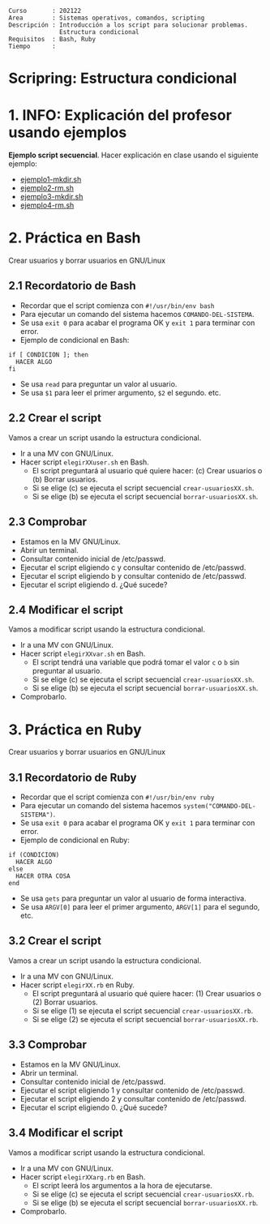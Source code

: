 
```
Curso       : 202122
Area        : Sistemas operativos, comandos, scripting
Descripción : Introducción a los script para solucionar problemas.
              Estructura condicional
Requisitos  : Bash, Ruby
Tiempo      :
```

# Scripring: Estructura condicional

# 1. INFO: Explicación del profesor usando ejemplos

**Ejemplo script secuencial**. Hacer explicación en clase usando el siguiente ejemplo:
* [ejemplo1-mkdir.sh](files/ejemplo1-mkdir.sh)
* [ejemplo2-rm.sh](files/ejemplo2-rm.sh)
* [ejemplo3-mkdir.sh](files/ejemplo3-mkdir.sh)
* [ejemplo4-rm.sh](files/ejemplo4-rm.sh)

# 2. Práctica en Bash

Crear usuarios y borrar usuarios en GNU/Linux

## 2.1 Recordatorio de Bash

* Recordar que el script comienza con `#!/usr/bin/env bash`
* Para ejecutar un comando del sistema hacemos `COMANDO-DEL-SISTEMA`.
* Se usa `exit 0` para acabar el programa OK y `exit 1` para terminar con error.
* Ejemplo de condicional en Bash:
```
if [ CONDICION ]; then
  HACER ALGO
fi
```
* Se usa `read` para preguntar un valor al usuario.
* Se usa `$1` para leer el primer argumento, `$2` el segundo. etc.

## 2.2 Crear el script

Vamos a crear un script usando la estructura condicional.

* Ir a una MV con GNU/Linux.
* Hacer script `elegirXXuser.sh` en Bash.
    * El script preguntará al usuario qué quiere hacer: (c) Crear usuarios o (b) Borrar usuarios.
    * Si se elige (c) se ejecuta el script secuencial `crear-usuariosXX.sh`.
    * Si se elige (b) se ejecuta el script secuencial `borrar-usuariosXX.sh`.

## 2.3 Comprobar

* Estamos en la MV GNU/Linux.
* Abrir un terminal.
* Consultar contenido inicial de /etc/passwd.
* Ejecutar el script eligiendo c y consultar contenido de /etc/passwd.
* Ejecutar el script eligiendo b y consultar contenido de /etc/passwd.
* Ejecutar el script eligiendo d. ¿Qué sucede?

## 2.4 Modificar el script

Vamos a modificar script usando la estructura condicional.

* Ir a una MV con GNU/Linux.
* Hacer script `elegirXXvar.sh` en Bash.
    * El script tendrá una variable que podrá tomar el valor `c` o `b` sin preguntar al usuario.
    * Si se elige (c) se ejecuta el script secuencial `crear-usuariosXX.sh`.
    * Si se elige (b) se ejecuta el script secuencial `borrar-usuariosXX.sh`.
* Comprobarlo.

# 3. Práctica en Ruby

Crear usuarios y borrar usuarios en GNU/Linux

## 3.1 Recordatorio de Ruby

* Recordar que el script comienza con `#!/usr/bin/env ruby`
* Para ejecutar un comando del sistema hacemos `system("COMANDO-DEL-SISTEMA")`.
* Se usa `exit 0` para acabar el programa OK y `exit 1` para terminar con error.
* Ejemplo de condicional en Ruby:
```
if (CONDICION)
  HACER ALGO
else
  HACER OTRA COSA
end
```
* Se usa `gets` para preguntar un valor al usuario de forma interactiva.
* Se usa `ARGV[0]` para leer el primer argumento, `ARGV[1]` para el segundo, etc.

## 3.2 Crear el script

Vamos a crear un script usando la estructura condicional.

* Ir a una MV con GNU/Linux.
* Hacer script `elegirXX.rb` en Ruby.
    * El script preguntará al usuario qué quiere hacer: (1) Crear usuarios o (2) Borrar usuarios.
    * Si se elige (1) se ejecuta el script secuencial `crear-usuariosXX.rb`.
    * Si se elige (2) se ejecuta el script secuencial `borrar-usuariosXX.rb`.

## 3.3 Comprobar

* Estamos en la MV GNU/Linux.
* Abrir un terminal.
* Consultar contenido inicial de /etc/passwd.
* Ejecutar el script eligiendo 1 y consultar contenido de /etc/passwd.
* Ejecutar el script eligiendo 2 y consultar contenido de /etc/passwd.
* Ejecutar el script eligiendo 0. ¿Qué sucede?

## 3.4 Modificar el script

Vamos a modificar script usando la estructura condicional.

* Ir a una MV con GNU/Linux.
* Hacer script `elegirXXarg.rb` en Bash.
    * El script leerá los argumentos a la hora de ejecutarse.
    * Si se elige (c) se ejecuta el script secuencial `crear-usuariosXX.rb`.
    * Si se elige (b) se ejecuta el script secuencial `borrar-usuariosXX.rb`.
* Comprobarlo.
